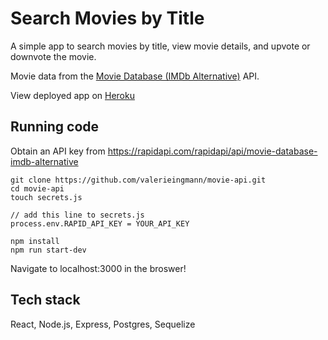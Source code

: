 # Search Movies by Title

A simple app to search movies by title, view movie details, and upvote or downvote the movie. 

Movie data from the [Movie Database (IMDb Alternative)](https://rapidapi.com/rapidapi/api/movie-database-imdb-alternative/details) API.

View deployed app on [Heroku](https://search-movie-by-title.herokuapp.com)

## Running code

 Obtain an API key from https://rapidapi.com/rapidapi/api/movie-database-imdb-alternative
 
 ```
 git clone https://github.com/valerieingmann/movie-api.git
 cd movie-api
 touch secrets.js
 
 // add this line to secrets.js
 process.env.RAPID_API_KEY = YOUR_API_KEY
 
 npm install
 npm run start-dev
 
 ```
Navigate to localhost:3000 in the broswer!

## Tech stack

React, Node.js, Express, Postgres, Sequelize
